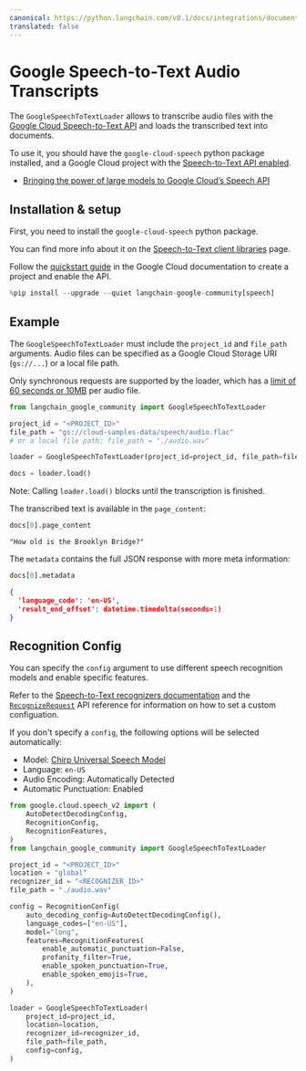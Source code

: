 ```yaml
---
canonical: https://python.langchain.com/v0.1/docs/integrations/document_loaders/google_speech_to_text
translated: false
---
```


# Google Speech-to-Text Audio Transcripts

The `GoogleSpeechToTextLoader` allows to transcribe audio files with the [Google Cloud Speech-to-Text API](https://cloud.google.com/speech-to-text) and loads the transcribed text into documents.

To use it, you should have the `google-cloud-speech` python package installed, and a Google Cloud project with the [Speech-to-Text API enabled](https://cloud.google.com/speech-to-text/v2/docs/transcribe-client-libraries#before_you_begin).

- [Bringing the power of large models to Google Cloud’s Speech API](https://cloud.google.com/blog/products/ai-machine-learning/bringing-power-large-models-google-clouds-speech-api)

## Installation & setup

First, you need to install the `google-cloud-speech` python package.

You can find more info about it on the [Speech-to-Text client libraries](https://cloud.google.com/speech-to-text/v2/docs/libraries) page.

Follow the [quickstart guide](https://cloud.google.com/speech-to-text/v2/docs/sync-recognize) in the Google Cloud documentation to create a project and enable the API.

```python
%pip install --upgrade --quiet langchain-google-community[speech]
```

## Example

The `GoogleSpeechToTextLoader` must include the `project_id` and `file_path` arguments. Audio files can be specified as a Google Cloud Storage URI (`gs://...`) or a local file path.

Only synchronous requests are supported by the loader, which has a [limit of 60 seconds or 10MB](https://cloud.google.com/speech-to-text/v2/docs/sync-recognize#:~:text=60%20seconds%20and/or%2010%20MB) per audio file.

```python
from langchain_google_community import GoogleSpeechToTextLoader

project_id = "<PROJECT_ID>"
file_path = "gs://cloud-samples-data/speech/audio.flac"
# or a local file path: file_path = "./audio.wav"

loader = GoogleSpeechToTextLoader(project_id=project_id, file_path=file_path)

docs = loader.load()
```

Note: Calling `loader.load()` blocks until the transcription is finished.

The transcribed text is available in the `page_content`:

```python
docs[0].page_content
```

```output
"How old is the Brooklyn Bridge?"
```

The `metadata` contains the full JSON response with more meta information:

```python
docs[0].metadata
```

```json
{
  'language_code': 'en-US',
  'result_end_offset': datetime.timedelta(seconds=1)
}
```

## Recognition Config

You can specify the `config` argument to use different speech recognition models and enable specific features.

Refer to the [Speech-to-Text recognizers documentation](https://cloud.google.com/speech-to-text/v2/docs/recognizers) and the [`RecognizeRequest`](https://cloud.google.com/python/docs/reference/speech/latest/google.cloud.speech_v2.types.RecognizeRequest) API reference for information on how to set a custom configuation.

If you don't specify a `config`, the following options will be selected automatically:

- Model: [Chirp Universal Speech Model](https://cloud.google.com/speech-to-text/v2/docs/chirp-model)
- Language: `en-US`
- Audio Encoding: Automatically Detected
- Automatic Punctuation: Enabled

```python
from google.cloud.speech_v2 import (
    AutoDetectDecodingConfig,
    RecognitionConfig,
    RecognitionFeatures,
)
from langchain_google_community import GoogleSpeechToTextLoader

project_id = "<PROJECT_ID>"
location = "global"
recognizer_id = "<RECOGNIZER_ID>"
file_path = "./audio.wav"

config = RecognitionConfig(
    auto_decoding_config=AutoDetectDecodingConfig(),
    language_codes=["en-US"],
    model="long",
    features=RecognitionFeatures(
        enable_automatic_punctuation=False,
        profanity_filter=True,
        enable_spoken_punctuation=True,
        enable_spoken_emojis=True,
    ),
)

loader = GoogleSpeechToTextLoader(
    project_id=project_id,
    location=location,
    recognizer_id=recognizer_id,
    file_path=file_path,
    config=config,
)
```